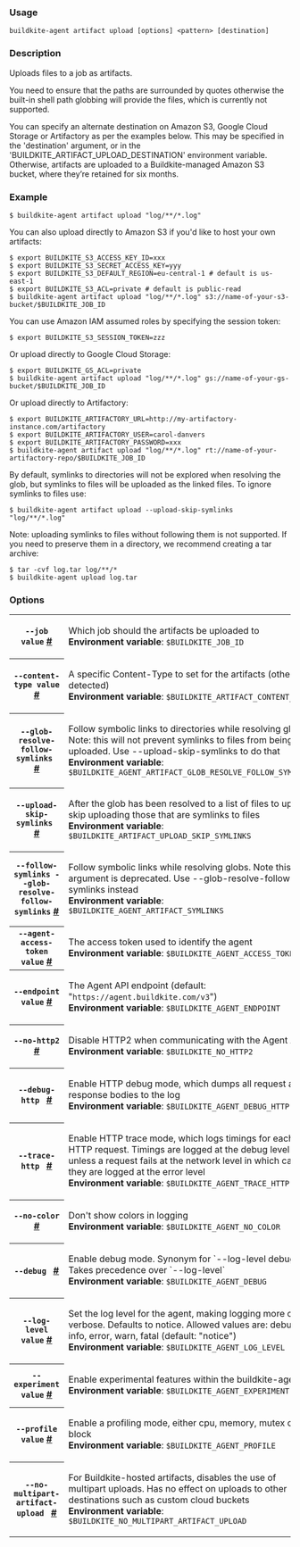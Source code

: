 <!--
  _____   ____    _   _  ____ _______   ______ _____ _____ _______
 |  __ \ / __ \  | \ | |/ __ \__   __| |  ____|  __ \_   _|__   __|
 | |  | | |  | | |  \| | |  | | | |    | |__  | |  | || |    | |
 | |  | | |  | | | . ` | |  | | | |    |  __| | |  | || |    | |
 | |__| | |__| | | |\  | |__| | | |    | |____| |__| || |_   | |
 |_____/ \____/  |_| \_|\____/  |_|    |______|_____/_____|  |_|

This file is auto-generated by scripts/update-agent-help.sh, please update the
agent CLI help in https://github.com/buildkite/agent and run the generation
script.

-->

### Usage

`buildkite-agent artifact upload [options] <pattern> [destination]`

### Description

Uploads files to a job as artifacts.

You need to ensure that the paths are surrounded by quotes otherwise the
built-in shell path globbing will provide the files, which is currently not
supported.

You can specify an alternate destination on Amazon S3, Google Cloud Storage
or Artifactory as per the examples below. This may be specified in the
&#39;destination&#39; argument, or in the &#39;BUILDKITE_ARTIFACT_UPLOAD_DESTINATION&#39;
environment variable.  Otherwise, artifacts are uploaded to a
Buildkite-managed Amazon S3 bucket, where they’re retained for six months.

### Example

```shell
$ buildkite-agent artifact upload "log/**/*.log"
```

You can also upload directly to Amazon S3 if you&#39;d like to host your own artifacts:

```shell
$ export BUILDKITE_S3_ACCESS_KEY_ID=xxx
$ export BUILDKITE_S3_SECRET_ACCESS_KEY=yyy
$ export BUILDKITE_S3_DEFAULT_REGION=eu-central-1 # default is us-east-1
$ export BUILDKITE_S3_ACL=private # default is public-read
$ buildkite-agent artifact upload "log/**/*.log" s3://name-of-your-s3-bucket/$BUILDKITE_JOB_ID
```

You can use Amazon IAM assumed roles by specifying the session token:

```shell
$ export BUILDKITE_S3_SESSION_TOKEN=zzz
```

Or upload directly to Google Cloud Storage:

```shell
$ export BUILDKITE_GS_ACL=private
$ buildkite-agent artifact upload "log/**/*.log" gs://name-of-your-gs-bucket/$BUILDKITE_JOB_ID
```

Or upload directly to Artifactory:

```shell
$ export BUILDKITE_ARTIFACTORY_URL=http://my-artifactory-instance.com/artifactory
$ export BUILDKITE_ARTIFACTORY_USER=carol-danvers
$ export BUILDKITE_ARTIFACTORY_PASSWORD=xxx
$ buildkite-agent artifact upload "log/**/*.log" rt://name-of-your-artifactory-repo/$BUILDKITE_JOB_ID
```

By default, symlinks to directories will not be explored when resolving the glob, but symlinks to
files will be uploaded as the linked files. To ignore symlinks to files use:

```shell
$ buildkite-agent artifact upload --upload-skip-symlinks "log/**/*.log"
```

Note: uploading symlinks to files without following them is not supported.
If you need to preserve them in a directory, we recommend creating a tar archive:

```shell
$ tar -cvf log.tar log/**/*
$ buildkite-agent upload log.tar
```

### Options

<!-- vale off -->

<table class="Docs__attribute__table">
<tr id="job"><th><code>--job value</code> <a class="Docs__attribute__link" href="#job">#</a></th><td><p>Which job should the artifacts be uploaded to<br /><strong>Environment variable</strong>: <code>$BUILDKITE_JOB_ID</code></p></td></tr>
<tr id="content-type"><th><code>--content-type value</code> <a class="Docs__attribute__link" href="#content-type">#</a></th><td><p>A specific Content-Type to set for the artifacts (otherwise detected)<br /><strong>Environment variable</strong>: <code>$BUILDKITE_ARTIFACT_CONTENT_TYPE</code></p></td></tr>
<tr id="glob-resolve-follow-symlinks"><th><code>--glob-resolve-follow-symlinks </code> <a class="Docs__attribute__link" href="#glob-resolve-follow-symlinks">#</a></th><td><p>Follow symbolic links to directories while resolving globs. Note: this will not prevent symlinks to files from being uploaded. Use --upload-skip-symlinks to do that<br /><strong>Environment variable</strong>: <code>$BUILDKITE_AGENT_ARTIFACT_GLOB_RESOLVE_FOLLOW_SYMLINKS</code></p></td></tr>
<tr id="upload-skip-symlinks"><th><code>--upload-skip-symlinks </code> <a class="Docs__attribute__link" href="#upload-skip-symlinks">#</a></th><td><p>After the glob has been resolved to a list of files to upload, skip uploading those that are symlinks to files<br /><strong>Environment variable</strong>: <code>$BUILDKITE_ARTIFACT_UPLOAD_SKIP_SYMLINKS</code></p></td></tr>
<tr id="follow-symlinks"><th><code>--follow-symlinks --glob-resolve-follow-symlinks</code> <a class="Docs__attribute__link" href="#follow-symlinks">#</a></th><td><p>Follow symbolic links while resolving globs. Note this argument is deprecated. Use --glob-resolve-follow-symlinks instead<br /><strong>Environment variable</strong>: <code>$BUILDKITE_AGENT_ARTIFACT_SYMLINKS</code></p></td></tr>
<tr id="agent-access-token"><th><code>--agent-access-token value</code> <a class="Docs__attribute__link" href="#agent-access-token">#</a></th><td><p>The access token used to identify the agent<br /><strong>Environment variable</strong>: <code>$BUILDKITE_AGENT_ACCESS_TOKEN</code></p></td></tr>
<tr id="endpoint"><th><code>--endpoint value</code> <a class="Docs__attribute__link" href="#endpoint">#</a></th><td><p>The Agent API endpoint (default: "<code>https://agent.buildkite.com/v3</code>")<br /><strong>Environment variable</strong>: <code>$BUILDKITE_AGENT_ENDPOINT</code></p></td></tr>
<tr id="no-http2"><th><code>--no-http2 </code> <a class="Docs__attribute__link" href="#no-http2">#</a></th><td><p>Disable HTTP2 when communicating with the Agent API.<br /><strong>Environment variable</strong>: <code>$BUILDKITE_NO_HTTP2</code></p></td></tr>
<tr id="debug-http"><th><code>--debug-http </code> <a class="Docs__attribute__link" href="#debug-http">#</a></th><td><p>Enable HTTP debug mode, which dumps all request and response bodies to the log<br /><strong>Environment variable</strong>: <code>$BUILDKITE_AGENT_DEBUG_HTTP</code></p></td></tr>
<tr id="trace-http"><th><code>--trace-http </code> <a class="Docs__attribute__link" href="#trace-http">#</a></th><td><p>Enable HTTP trace mode, which logs timings for each HTTP request. Timings are logged at the debug level unless a request fails at the network level in which case they are logged at the error level<br /><strong>Environment variable</strong>: <code>$BUILDKITE_AGENT_TRACE_HTTP</code></p></td></tr>
<tr id="no-color"><th><code>--no-color </code> <a class="Docs__attribute__link" href="#no-color">#</a></th><td><p>Don't show colors in logging<br /><strong>Environment variable</strong>: <code>$BUILDKITE_AGENT_NO_COLOR</code></p></td></tr>
<tr id="debug"><th><code>--debug </code> <a class="Docs__attribute__link" href="#debug">#</a></th><td><p>Enable debug mode. Synonym for `--log-level debug`. Takes precedence over `--log-level`<br /><strong>Environment variable</strong>: <code>$BUILDKITE_AGENT_DEBUG</code></p></td></tr>
<tr id="log-level"><th><code>--log-level value</code> <a class="Docs__attribute__link" href="#log-level">#</a></th><td><p>Set the log level for the agent, making logging more or less verbose. Defaults to notice. Allowed values are: debug, info, error, warn, fatal (default: "notice")<br /><strong>Environment variable</strong>: <code>$BUILDKITE_AGENT_LOG_LEVEL</code></p></td></tr>
<tr id="experiment"><th><code>--experiment value</code> <a class="Docs__attribute__link" href="#experiment">#</a></th><td><p>Enable experimental features within the buildkite-agent<br /><strong>Environment variable</strong>: <code>$BUILDKITE_AGENT_EXPERIMENT</code></p></td></tr>
<tr id="profile"><th><code>--profile value</code> <a class="Docs__attribute__link" href="#profile">#</a></th><td><p>Enable a profiling mode, either cpu, memory, mutex or block<br /><strong>Environment variable</strong>: <code>$BUILDKITE_AGENT_PROFILE</code></p></td></tr>
<tr id="no-multipart-artifact-upload"><th><code>--no-multipart-artifact-upload </code> <a class="Docs__attribute__link" href="#no-multipart-artifact-upload">#</a></th><td><p>For Buildkite-hosted artifacts, disables the use of multipart uploads. Has no effect on uploads to other destinations such as custom cloud buckets<br /><strong>Environment variable</strong>: <code>$BUILDKITE_NO_MULTIPART_ARTIFACT_UPLOAD</code></p></td></tr>
</table>

<!-- vale on -->
